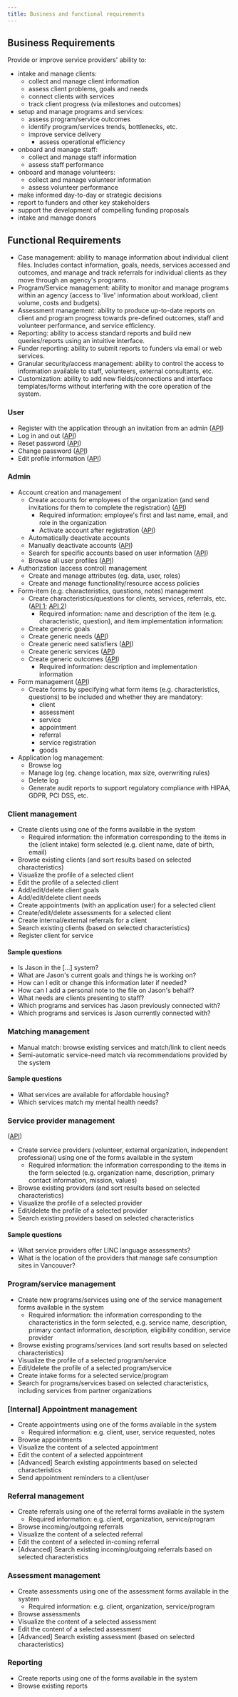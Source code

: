 ```yaml
---
title: Business and functional requirements
---
```


## **Business Requirements**
Provide or improve service providers' ability to:
- intake and manage clients:
  - collect and manage client information
  - assess client problems, goals and needs
  - connect clients with services
  - track client progress (via milestones and outcomes)
- setup and manage programs and services:
  - assess program/service outcomes
  - identify program/services trends, bottlenecks, etc.
  - improve service delivery
    - assess operational efficiency
- onboard and manage staff:
  - collect and manage staff information
  - assess staff performance
- onboard and manage volunteers:
  - collect and manage volunteer information
  - assess volunteer performance
- make informed day-to-day or strategic decisions
- report to funders and other key stakeholders
- support the development of compelling funding proposals
- intake and manage donors

## **Functional Requirements**
- Case management: ability to manage information about individual client
  files. Includes contact information, goals, needs, services accessed and
  outcomes, and manage and track referrals for individual clients as they move
  through an agency's programs.
- Program/Service management: ability to monitor and manage programs within an
  agency (access to 'live' information about workload, client volume, costs and
  budgets).
- Assessment management: ability to produce up-to-date reports on client and
  program progress towards pre-defined outcomes, staff and volunteer
  performance, and service efficiency.
- Reporting: ability to access standard reports and build new
  queries/reports using an intuitive interface.
- Funder reporting: ability to submit reports to funders via email or web
  services.
- Granular security/access management: ability to control the access to
  information available to staff, volunteers, external consultants, etc.
- Customization: ability to add new fields/connections and interface
  templates/forms without interfering with the core operation of the system.

### **User**
- Register with the application through an invitation from an admin ([API](/guides/api/#register))
- Log in and out ([API](/guides/api/#base))
- Reset password ([API](/guides/api/#forgotpassword))
- Change password ([API](/guides/api/#user))
- Edit profile information ([API](/guides/api/#user))

### **Admin**
- Account creation and management
  - Create accounts for employees of the organization (and send invitations for
    them to complete the registration)
    ([API](/guides/api/#register))
    - Required information: employee's first and last name, email, and role in
      the organization
    - Activate account after registration ([API](/guides/api/#register))
  - Automatically deactivate accounts
  - Manually deactivate accounts ([API](/guides/api/#user))
  - Search for specific accounts based on user information
    ([API](/guides/api/#user))
  - Browse all user profiles ([API](/guides/api/#users))
- Authorization (access control) management
  - Create and manage attributes (eg. data, user, roles)
  - Create and manage functionality/resource access policies
- Form-item (e.g. characteristics, questions, notes) management
  - Create characteristics/questions for clients, services, referrals, etc.
    ([API 1](/guides/api/#characteristic); [API 2](/guides/api/#question))
    - Required information: name and description of the item (e.g.
      characteristic, question), and item implementation information:
  - Create generic goals
  - Create generic needs ([API](/guides/api/#need))
  - Create generic need satisfiers ([API](/guides/api/#needsatisfier))
  - Create generic services ([API](/guides/api/#serviceproviders))
  - Create generic outcomes ([API](/guides/api/#outcome))
    - Required information: description and implementation information
- Form management ([API](/guides/api/#dynamicform))
  - Create forms by specifying what form items (e.g. characteristics,
    questions) to be included and whether they are mandatory:
    - client
    - assessment
    - service
    - appointment
    - referral
    - service registration
    - goods
- Application log management:
  - Browse log
  - Manage log (eg. change location, max size, overwriting rules)
  - Delete log
  - Generate audit reports to support regulatory compliance with HIPAA, GDPR,
    PCI DSS, etc.

### **Client management**
- Create clients using one of the forms available in the system
  - Required information: the information corresponding to the items in the
    (client intake) form selected (e.g. client name, date of birth, email)
- Browse existing clients (and sort results based on selected characteristics)
- Visualize the profile of a selected client
- Edit the profile of a selected client
- Add/edit/delete client goals
- Add/edit/delete client needs
- Create appointments (with an application user) for a selected client
- Create/edit/delete assessments for a selected client
- Create internal/external referrals for a client
- Search existing clients (based on selected characteristics)
- Register client for service

#### **Sample questions**
- Is Jason in the [...] system?
- What are Jason's current goals and things he is working on?
- How can I edit or change this information later if needed?
- How can I add a personal note to the file on Jason's behalf?
- What needs are clients presenting to staff?
- Which programs and services has Jason previously connected with?
- Which programs and services is Jason currently connected with?

### **Matching management**
- Manual match: browse existing services and match/link to client needs
- Semi-automatic service-need match via recommendations provided by the system

#### **Sample questions**
- What services are available for affordable housing?
- Which services match my mental health needs?

### **Service provider management**
([API](/guides/api/#serviceproviders))
- Create service providers (volunteer, external organization, independent
  professional) using one of the forms available in the system
  - Required information: the information corresponding to the items in the
    form selected (e.g. organization name, description, primary contact
    information, mission, values)
- Browse existing providers (and sort results based on selected characteristics)
- Visualize the profile of a selected provider
- Edit/delete the profile of a selected provider
- Search existing providers based on selected characteristics

#### **Sample questions**
- What service providers offer LINC language assessments?
- What is the location of the providers that manage safe consumption sites in
  Vancouver?

### **Program/service management**
- Create new programs/services using one of the service management forms
  available in the system
  - Required information: the information corresponding to the characteristics
    in the form selected, e.g. service name, description, primary contact
    information, description, eligibility condition, service provider
- Browse existing programs/services (and sort results based on selected
  characteristics)
- Visualize the profile of a selected program/service
- Edit/delete the profile of a selected program/service
- Create intake forms for a selected service/program
- Search for programs/services based on selected characteristics, including
  services from partner organizations

### **[Internal] Appointment management**
- Create appointments using one of the forms available in the system
  - Required information: e.g. client, user, service requested, notes
- Browse appointments
- Visualize the content of a selected appointment
- Edit the content of a selected appointment
- [Advanced] Search existing appointments based on selected characteristics
- Send appointment reminders to a client/user

### **Referral management**
- Create referrals using one of the referral forms available in the system
  - Required information: e.g. client, organization, service/program
- Browse incoming/outgoing referrals
- Visualize the content of a selected referral
- Edit the content of a selected in-coming referral
- [Advanced] Search existing incoming/outgoing referrals based on selected
  characteristics

### **Assessment management**
- Create assessments using one of the assessment forms available in the system
  - Required information: e.g. client, organization, service/program
- Browse assessments
- Visualize the content of a selected assessment
- Edit the content of a selected assessment
- [Advanced] Search existing assessment (based on selected characteristics)

### **Reporting**
- Create reports using one of the forms available in the system
- Browse existing reports
